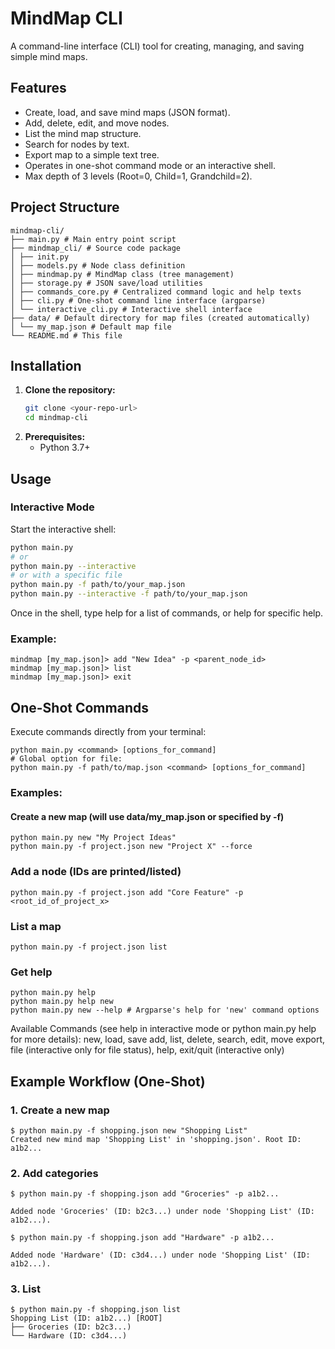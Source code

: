 # MindMap CLI

A command-line interface (CLI) tool for creating, managing, and saving simple mind maps.

## Features

* Create, load, and save mind maps (JSON format).
* Add, delete, edit, and move nodes.
* List the mind map structure.
* Search for nodes by text.
* Export map to a simple text tree.
* Operates in one-shot command mode or an interactive shell.
* Max depth of 3 levels (Root=0, Child=1, Grandchild=2).

## Project Structure
```
mindmap-cli/
├── main.py # Main entry point script
├── mindmap_cli/ # Source code package
│ ├── init.py
│ ├── models.py # Node class definition
│ ├── mindmap.py # MindMap class (tree management)
│ ├── storage.py # JSON save/load utilities
│ ├── commands_core.py # Centralized command logic and help texts
│ ├── cli.py # One-shot command line interface (argparse)
│ └── interactive_cli.py # Interactive shell interface
├── data/ # Default directory for map files (created automatically)
│ └── my_map.json # Default map file
└── README.md # This file
```
## Installation

1.  **Clone the repository:**
    ```bash
    git clone <your-repo-url>
    cd mindmap-cli
    ```
2.  **Prerequisites:**
    * Python 3.7+

## Usage

### Interactive Mode

Start the interactive shell:
```bash
python main.py
# or
python main.py --interactive
# or with a specific file
python main.py -f path/to/your_map.json
python main.py --interactive -f path/to/your_map.json
```
Once in the shell, type help for a list of commands, or help <command> for specific help.

### Example:
```
mindmap [my_map.json]> add "New Idea" -p <parent_node_id>
mindmap [my_map.json]> list
mindmap [my_map.json]> exit
```
## One-Shot Commands

Execute commands directly from your terminal:
```
python main.py <command> [options_for_command]
# Global option for file:
python main.py -f path/to/map.json <command> [options_for_command]
```
### Examples:
#### Create a new map (will use data/my_map.json or specified by -f)
```
python main.py new "My Project Ideas"
python main.py -f project.json new "Project X" --force
```

### Add a node (IDs are printed/listed)
```
python main.py -f project.json add "Core Feature" -p <root_id_of_project_x>
```

### List a map
```
python main.py -f project.json list
```

### Get help
```
python main.py help
python main.py help new
python main.py new --help # Argparse's help for 'new' command options
```
Available Commands (see help in interactive mode or python main.py help for more details):
new, load, save
add, list, delete, search, edit, move
export, file (interactive only for file status), help, exit/quit (interactive only)

## Example Workflow (One-Shot)

### 1. Create a new map
```
$ python main.py -f shopping.json new "Shopping List"
Created new mind map 'Shopping List' in 'shopping.json'. Root ID: a1b2...
```

### 2. Add categories
```
$ python main.py -f shopping.json add "Groceries" -p a1b2...

Added node 'Groceries' (ID: b2c3...) under node 'Shopping List' (ID: a1b2...).
```
```
$ python main.py -f shopping.json add "Hardware" -p a1b2...

Added node 'Hardware' (ID: c3d4...) under node 'Shopping List' (ID: a1b2...).
```

### 3. List
```
$ python main.py -f shopping.json list
Shopping List (ID: a1b2...) [ROOT]
├── Groceries (ID: b2c3...)
└── Hardware (ID: c3d4...)
```